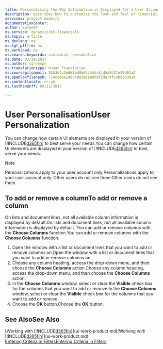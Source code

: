 ```yaml
---
title: Personalising the Way Information is Displayed for a User Account | Microsoft Docs
description: Describes how to customise the look and feel of Financials for your user account.
services: project-madeira
documentationcenter: 
author: SorenGP
ms.service: dynamics365-financials
ms.topic: article
ms.devlang: na
ms.tgt_pltfrm: na
ms.workload: na
ms.search.keywords: customize, personalize
ms.date: 03/29/2017
ms.author: sgroespe
ms.translationtype: Human Translation
ms.sourcegitcommit: 81636fc2e661bd9b07c54da1cd5d0d27e30d01a2
ms.openlocfilehash: 754ce16624db4d939da98baf2da74f14bd383920
ms.contentlocale: en-gb
ms.lasthandoff: 09/11/2017

---
```

# <a name="user-personalization"></a><span data-ttu-id="bd005-103">User Personalisation</span><span class="sxs-lookup"><span data-stu-id="bd005-103">User Personalization</span></span>
<span data-ttu-id="bd005-104">You can change how certain UI elements are displayed in your version of [!INCLUDE[d365fin](includes/d365fin_md.md)] to best serve your needs.</span><span class="sxs-lookup"><span data-stu-id="bd005-104">You can change how certain UI elements are displayed in your version of [!INCLUDE[d365fin](includes/d365fin_md.md)] to best serve your needs.</span></span>

> [!NOTE]  
>   <span data-ttu-id="bd005-105">Personalizations apply to your user account only.</span><span class="sxs-lookup"><span data-stu-id="bd005-105">Personalizations apply to your user account only.</span></span> <span data-ttu-id="bd005-106">Other users do not see them.</span><span class="sxs-lookup"><span data-stu-id="bd005-106">Other users do not see them.</span></span>

## <a name="to-add-or-remove-a-column"></a><span data-ttu-id="bd005-107">To add or remove a column</span><span class="sxs-lookup"><span data-stu-id="bd005-107">To add or remove a column</span></span>
<span data-ttu-id="bd005-108">On lists and document lines, not all available column information is displayed by default.</span><span class="sxs-lookup"><span data-stu-id="bd005-108">On lists and document lines, not all available column information is displayed by default.</span></span> <span data-ttu-id="bd005-109">You can add or remove columns with the **Choose Columns** function.</span><span class="sxs-lookup"><span data-stu-id="bd005-109">You can add or remove columns with the **Choose Columns** function.</span></span>

1. <span data-ttu-id="bd005-110">Open the window with a list or document lines that you want to add or remove columns on.</span><span class="sxs-lookup"><span data-stu-id="bd005-110">Open the window with a list or document lines that you want to add or remove columns on.</span></span>
2. <span data-ttu-id="bd005-111">Choose any column heading, access the drop-down menu, and then choose the **Choose Columns** action.</span><span class="sxs-lookup"><span data-stu-id="bd005-111">Choose any column heading, access the drop-down menu, and then choose the **Choose Columns** action.</span></span>
3. <span data-ttu-id="bd005-112">In the **Choose Columns** window, select or clear the **Visible** check box for the columns that you want to add or remove.</span><span class="sxs-lookup"><span data-stu-id="bd005-112">In the **Choose Columns** window, select or clear the **Visible** check box for the columns that you want to add or remove.</span></span>
4. <span data-ttu-id="bd005-113">Choose the **OK** button.</span><span class="sxs-lookup"><span data-stu-id="bd005-113">Choose the **OK** button.</span></span>

## <a name="see-also"></a><span data-ttu-id="bd005-114">See Also</span><span class="sxs-lookup"><span data-stu-id="bd005-114">See Also</span></span>
<span data-ttu-id="bd005-115">[Working with [!INCLUDE[d365fin](includes/d365fin_md.md)]](ui-work-product.md)</span><span class="sxs-lookup"><span data-stu-id="bd005-115">[Working with [!INCLUDE[d365fin](includes/d365fin_md.md)]](ui-work-product.md)</span></span>  
[<span data-ttu-id="bd005-116">Entering Criteria in Filters</span><span class="sxs-lookup"><span data-stu-id="bd005-116">Entering Criteria in Filters</span></span>](ui-enter-criteria-filters.md)

